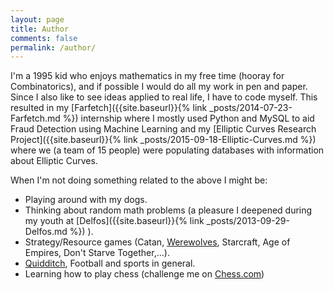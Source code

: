 ```yaml
---
layout: page
title: Author
comments: false
permalink: /author/
---
```


I'm a 1995 kid who enjoys mathematics in my free time (hooray for Combinatorics), and if possible I would do all my work in pen and paper. Since I also like to see ideas applied to real life, I have to code myself. This resulted in my [Farfetch]({{site.baseurl}}{% link _posts/2014-07-23-Farfetch.md %}) internship where I mostly used Python and MySQL to aid Fraud Detection using Machine Learning and my [Elliptic Curves Research Project]({{site.baseurl}}{% link _posts/2015-09-18-Elliptic-Curves.md %}) where we (a team of 15 people) were populating databases with information about Elliptic Curves.

When I'm not doing something related to the above I might be:

- Playing around with my dogs.
- Thinking about random math problems (a pleasure I deepened during my youth at [Delfos]({{site.baseurl}}{% link _posts/2013-09-29-Delfos.md %}) ).
- Strategy/Resource games (Catan, [Werewolves](https://en.wikipedia.org/wiki/Mafia_(party_game)), Starcraft, Age of Empires, Don't Starve Together,...).
- [Quidditch](http://www.ouqc.uk/), Football and sports in general.
- Learning how to play chess (challenge me on [Chess.com](https://www.chess.com/member/mtorres73))